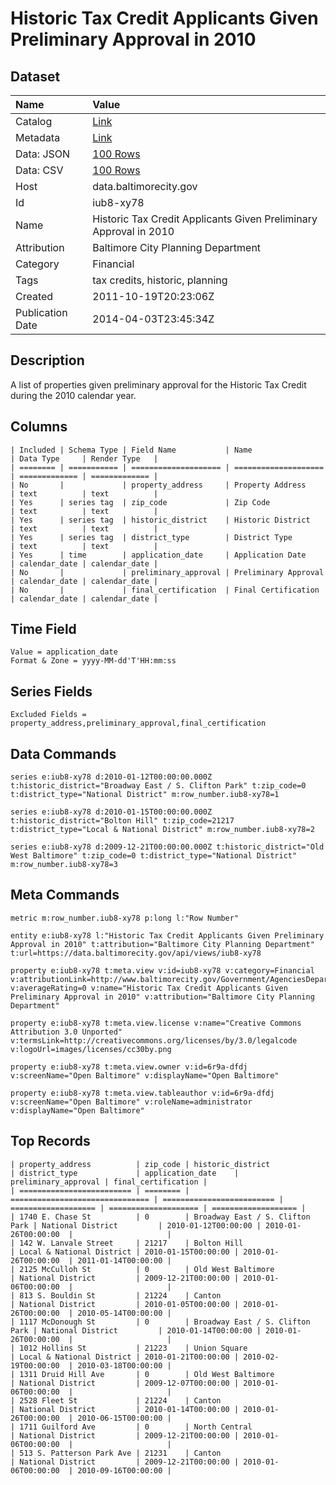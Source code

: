 # Historic Tax Credit Applicants Given Preliminary Approval in 2010

## Dataset

| Name | Value |
| :--- | :---- |
| Catalog | [Link](https://catalog.data.gov/dataset/historic-tax-credit-applicants-given-preliminary-approval-in-2010-f5f6b) |
| Metadata | [Link](https://data.baltimorecity.gov/api/views/iub8-xy78) |
| Data: JSON | [100 Rows](https://data.baltimorecity.gov/api/views/iub8-xy78/rows.json?max_rows=100) |
| Data: CSV | [100 Rows](https://data.baltimorecity.gov/api/views/iub8-xy78/rows.csv?max_rows=100) |
| Host | data.baltimorecity.gov |
| Id | iub8-xy78 |
| Name | Historic Tax Credit Applicants Given Preliminary Approval in 2010 |
| Attribution | Baltimore City Planning Department |
| Category | Financial |
| Tags | tax credits, historic, planning |
| Created | 2011-10-19T20:23:06Z |
| Publication Date | 2014-04-03T23:45:34Z |

## Description

A list of properties given preliminary approval for the Historic Tax Credit during the 2010 calendar year.

## Columns

```ls
| Included | Schema Type | Field Name           | Name                 | Data Type     | Render Type   |
| ======== | =========== | ==================== | ==================== | ============= | ============= |
| No       |             | property_address     | Property Address     | text          | text          |
| Yes      | series tag  | zip_code             | Zip Code             | text          | text          |
| Yes      | series tag  | historic_district    | Historic District    | text          | text          |
| Yes      | series tag  | district_type        | District Type        | text          | text          |
| Yes      | time        | application_date     | Application Date     | calendar_date | calendar_date |
| No       |             | preliminary_approval | Preliminary Approval | calendar_date | calendar_date |
| No       |             | final_certification  | Final Certification  | calendar_date | calendar_date |
```

## Time Field

```ls
Value = application_date
Format & Zone = yyyy-MM-dd'T'HH:mm:ss
```

## Series Fields

```ls
Excluded Fields = property_address,preliminary_approval,final_certification
```

## Data Commands

```ls
series e:iub8-xy78 d:2010-01-12T00:00:00.000Z t:historic_district="Broadway East / S. Clifton Park" t:zip_code=0 t:district_type="National District" m:row_number.iub8-xy78=1

series e:iub8-xy78 d:2010-01-15T00:00:00.000Z t:historic_district="Bolton Hill" t:zip_code=21217 t:district_type="Local & National District" m:row_number.iub8-xy78=2

series e:iub8-xy78 d:2009-12-21T00:00:00.000Z t:historic_district="Old West Baltimore" t:zip_code=0 t:district_type="National District" m:row_number.iub8-xy78=3
```

## Meta Commands

```ls
metric m:row_number.iub8-xy78 p:long l:"Row Number"

entity e:iub8-xy78 l:"Historic Tax Credit Applicants Given Preliminary Approval in 2010" t:attribution="Baltimore City Planning Department" t:url=https://data.baltimorecity.gov/api/views/iub8-xy78

property e:iub8-xy78 t:meta.view v:id=iub8-xy78 v:category=Financial v:attributionLink=http://www.baltimorecity.gov/Government/AgenciesDepartments/Planning.aspx v:averageRating=0 v:name="Historic Tax Credit Applicants Given Preliminary Approval in 2010" v:attribution="Baltimore City Planning Department"

property e:iub8-xy78 t:meta.view.license v:name="Creative Commons Attribution 3.0 Unported" v:termsLink=http://creativecommons.org/licenses/by/3.0/legalcode v:logoUrl=images/licenses/cc30by.png

property e:iub8-xy78 t:meta.view.owner v:id=6r9a-dfdj v:screenName="Open Baltimore" v:displayName="Open Baltimore"

property e:iub8-xy78 t:meta.view.tableauthor v:id=6r9a-dfdj v:screenName="Open Baltimore" v:roleName=administrator v:displayName="Open Baltimore"
```

## Top Records

```ls
| property_address          | zip_code | historic_district               | district_type             | application_date    | preliminary_approval | final_certification | 
| ========================= | ======== | =============================== | ========================= | =================== | ==================== | =================== | 
| 1740 E. Chase St          | 0        | Broadway East / S. Clifton Park | National District         | 2010-01-12T00:00:00 | 2010-01-26T00:00:00  |                     | 
| 142 W. Lanvale Street     | 21217    | Bolton Hill                     | Local & National District | 2010-01-15T00:00:00 | 2010-01-26T00:00:00  | 2011-01-14T00:00:00 | 
| 2125 McCulloh St          | 0        | Old West Baltimore              | National District         | 2009-12-21T00:00:00 | 2010-01-06T00:00:00  |                     | 
| 813 S. Bouldin St         | 21224    | Canton                          | National District         | 2010-01-05T00:00:00 | 2010-01-26T00:00:00  | 2010-05-14T00:00:00 | 
| 1117 McDonough St         | 0        | Broadway East / S. Clifton Park | National District         | 2010-01-14T00:00:00 | 2010-01-26T00:00:00  |                     | 
| 1012 Hollins St           | 21223    | Union Square                    | Local & National District | 2010-01-21T00:00:00 | 2010-02-19T00:00:00  | 2010-03-18T00:00:00 | 
| 1311 Druid Hill Ave       | 0        | Old West Baltimore              | National District         | 2009-12-07T00:00:00 | 2010-01-06T00:00:00  |                     | 
| 2528 Fleet St             | 21224    | Canton                          | National District         | 2010-01-14T00:00:00 | 2010-01-26T00:00:00  | 2010-06-15T00:00:00 | 
| 1711 Guilford Ave         | 0        | North Central                   | National District         | 2009-12-21T00:00:00 | 2010-01-06T00:00:00  |                     | 
| 513 S. Patterson Park Ave | 21231    | Canton                          | National District         | 2009-12-21T00:00:00 | 2010-01-06T00:00:00  | 2010-09-16T00:00:00 | 
```